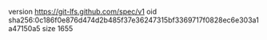 version https://git-lfs.github.com/spec/v1
oid sha256:0c186f0e876d474d2b485f37e36247315bf3369717f0828ec6e303a1a47150a5
size 1655
